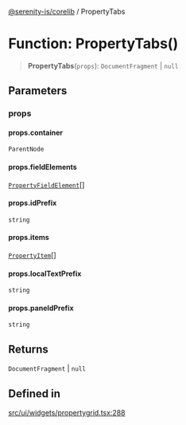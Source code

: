 [@serenity-is/corelib](../README.md) / PropertyTabs

# Function: PropertyTabs()

> **PropertyTabs**(`props`): `DocumentFragment` \| `null`

## Parameters

### props

#### props.container

`ParentNode`

#### props.fieldElements

[`PropertyFieldElement`](../type-aliases/PropertyFieldElement.md)[]

#### props.idPrefix

`string`

#### props.items

[`PropertyItem`](../interfaces/PropertyItem.md)[]

#### props.localTextPrefix

`string`

#### props.paneIdPrefix

`string`

## Returns

`DocumentFragment` \| `null`

## Defined in

[src/ui/widgets/propertygrid.tsx:288](https://github.com/serenity-is/serenity/blob/master/packages/corelib/src/ui/widgets/propertygrid.tsx#L288)
